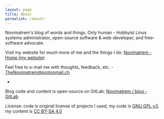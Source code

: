```yaml
---
layout: page
title: About
permalink: /about/
---
```


Novimatrem's blog of words and things. Only human - Hobbyist Linux systems administrator, open-source software & web-developer, and free-software advocate.

Visit my website for much more of me and the things I do:
[Novimatrem - Home (my website)](https://novimatrem.gitlab.io/)

Feel free to e-mail me with thoughts, feedback, etc. - [TheNovimatrem@protonmail.ch](mailto:TheNovimatrem@protonmail.ch)

-

Blog code and content is open-source on GitLab: [Novimatrem / blog - GitLab](https://gitlab.com/Novimatrem/blog)

License: code is original license of projects I used, my code is [GNU GPL v3](https://www.gnu.org/licenses/gpl-3.0.en.html), my content is [CC BY-SA 4.0](https://creativecommons.org/licenses/by-sa/4.0/)